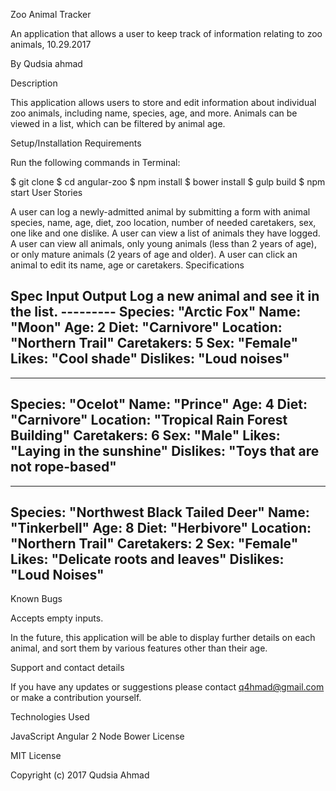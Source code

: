 Zoo Animal Tracker

An application that allows a user to keep track of information relating to zoo animals, 10.29.2017

By Qudsia ahmad

Description

This application allows users to store and edit information about individual zoo animals, including name, species, age, and more. Animals can be viewed in a list, which can be filtered by animal age.

Setup/Installation Requirements

Run the following commands in Terminal:

$ git clone
$ cd angular-zoo
$ npm install
$ bower install
$ gulp build
$ npm start
User Stories

A user can log a newly-admitted animal by submitting a form with animal species, name, age, diet, zoo location, number of needed caretakers, sex, one like and one dislike.
A user can view a list of animals they have logged.
A user can view all animals, only young animals (less than 2 years of age), or only mature animals (2 years of age and older).
A user can click an animal to edit its name, age or caretakers.
Specifications

Spec	Input	Output
Log a new animal and see it in the list.	---------
Species: "Arctic Fox"
Name: "Moon"
Age: 2
Diet: "Carnivore"
Location: "Northern Trail"
Caretakers: 5
Sex: "Female"
Likes: "Cool shade"
Dislikes: "Loud noises"
---------

---------
Species: "Ocelot"
Name: "Prince"
Age: 4
Diet: "Carnivore"
Location: "Tropical Rain Forest Building"
Caretakers: 6
Sex: "Male"
Likes: "Laying in the sunshine"
Dislikes: "Toys that are not rope-based"
---------

---------
Species: "Northwest Black Tailed Deer"
Name: "Tinkerbell"
Age: 8
Diet: "Herbivore"
Location: "Northern Trail"
Caretakers: 2
Sex: "Female"
Likes: "Delicate roots and leaves"
Dislikes: "Loud Noises"
---------
Known Bugs

Accepts empty inputs.

In the future, this application will be able to display further details on each animal, and sort them by various features other than their age.

Support and contact details

If you have any updates or suggestions please contact q4hmad@gmail.com or make a contribution yourself.

Technologies Used

JavaScript
Angular 2
Node
Bower
License

MIT License

Copyright (c) 2017 Qudsia Ahmad
